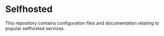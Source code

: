 # Selfhosted

This repository contains configuration files and documentation relating to popular selfhosted services.
